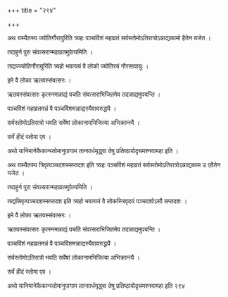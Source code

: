 +++
title = "२९४"

+++

 

अथ यस्यैतस्य ज्योतिर्गौरायुरिति त्र्यहः पञ्चविंशं महाव्रतं
सर्वस्तोमोऽतिरात्रोऽन्नाद्यकामो हैतेन यजेत । 

तदाहुर्न पुरा संवत्सरान्महाव्रतमुपेत्यमिति । 

तद्यज्ज्योतिर्गौरायुरिति त्र्यहो भवत्ययं वै लोको ज्योतिरयं गौरसावायुः
। 

इमे वै लोका ऋतवस्संवत्सरः । 

ऋतवस्संवत्सरः कृत्स्नमन्नाद्यं पचति संवत्सराभिजितमेव तदन्नाद्यमुपयन्ति ।

पञ्चविंशं महाव्रतमन्नं वै पञ्चविंशमन्नाद्यस्यैवावरुद्ध्यै । 

सर्वस्तोमोऽतिरात्रो भवति सर्वेषां लोकानामभिजित्या अभिक्रान्त्यै । 

सर्वं हीदं स्तोमा एव । 

अथो यानिमानेकैकान्स्तोमानुपागाम तान्सार्धमृद्ध्वा तेषु
प्रतिष्ठायोदृचमश्नवामहा इति । 

अथ यस्यैतस्य त्रिवृत्पञ्चदशस्सप्तदश इति त्र्यहः पञ्चविंशं महाव्रतं
सर्वस्तोमोऽतिरात्रोऽन्नाद्यकाम उ एवैतेन यजेत । 

तदाहुर्न पुरा संवत्सरान्महाव्रतमुपेत्यमिति । 

तद्यत्त्रिवृत्पञ्चदशस्सप्तदश इति त्र्यहो भवत्ययं वै लोकस्त्रिवृदयं
पञ्चदशोऽसौ सप्तदशः । 

इमे वै लोका ऋतवस्संवत्सरः । 

ऋतवस्संवत्सरः कृत्स्नमन्नाद्यं पचति संवत्सराभिजितमेव तदन्नाद्यमुपयन्ति ।

पञ्चविंशं महाव्रतमन्नं वै पञ्चविंशमन्नाद्यस्यैवावरुद्ध्यै । 

सर्वस्तोमोऽतिरात्रो भवति सर्वेषां लोकानामभिजित्या अभिक्रान्त्यै । 

सर्वं हीदं स्तोमा एव । 

अथो यानिमानेकैकान्स्तोमानुपागाम तान्सार्धमृद्ध्वा तेषु
प्रतिष्ठायोदृचमश्नवामहा इति २९४
